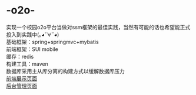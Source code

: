 # -o2o-
实现一个校园o2o平台当做对ssm框架的最佳实践，当然有可能的话也希望能正式投入到实践中(｡◕ˇ∀ˇ◕)</br>
基础框架：spring+springmvc+mybatis</br>
前端框架：SUI mobile</br>
缓存：redis</br>
构建工具：maven</br>
数据库采用主从库分离的构建方式以缓解数据库压力</br>
[前端展示页面](http://115.28.201.6:8080/o2o/frontend/index)</br>
[后台管理页面](http://115.28.201.6:8080/o2o/shopadmin/shoplist)
